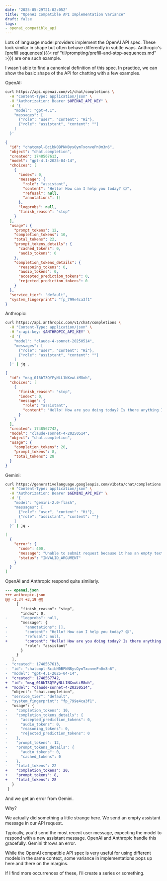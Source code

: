 ```yaml
---
date: "2025-05-29T21:02:05Z"
title: "OpenAI Compatible API Implementation Variance"
draft: false
tags:
- openai_compatible_api
---
```


Lots of language model providers implement the OpenAI API spec.
These look similar in shape but often behave differently in subtle ways.
Anthropic's [prefill sequences]({{< ref "til/prompting/prefill-and-stop-sequences.md" >}}) are one such example.

I wasn't able to find a canonical definition of this spec.
In practice, we can show the basic shape of the API for chatting with a few examples.

OpenAI:

```sh
curl https://api.openai.com/v1/chat/completions \
  -H "Content-Type: application/json" \
  -H "Authorization: Bearer $OPENAI_API_KEY" \
  -d '{
    "model": "gpt-4.1",
    "messages": [
      {"role": "user", "content": "Hi"},
      {"role": "assistant", "content": ""}
    ]
  }'
```

```json
{
  "id": "chatcmpl-BcibN0BPNN8ysOymTxonvePn0m3n6",
  "object": "chat.completion",
  "created": 1748567613,
  "model": "gpt-4.1-2025-04-14",
  "choices": [
    {
      "index": 0,
      "message": {
        "role": "assistant",
        "content": "Hello! How can I help you today? 😊",
        "refusal": null,
        "annotations": []
      },
      "logprobs": null,
      "finish_reason": "stop"
    }
  ],
  "usage": {
    "prompt_tokens": 12,
    "completion_tokens": 10,
    "total_tokens": 22,
    "prompt_tokens_details": {
      "cached_tokens": 0,
      "audio_tokens": 0
    },
    "completion_tokens_details": {
      "reasoning_tokens": 0,
      "audio_tokens": 0,
      "accepted_prediction_tokens": 0,
      "rejected_prediction_tokens": 0
    }
  },
  "service_tier": "default",
  "system_fingerprint": "fp_799e4ca3f1"
}
```

Anthropic:

```sh
curl https://api.anthropic.com/v1/chat/completions \
  -H "Content-Type: application/json" \
  -H "x-api-key: $ANTHROPIC_API_KEY" \
  -d '{
    "model": "claude-4-sonnet-20250514",
    "messages": [
      {"role": "user", "content": "Hi"},
      {"role": "assistant", "content": ""}
    ]
  }' | jq .
```

```json
{
  "id": "msg_016bT3QYFyNLL1NXvwLiM8oh",
  "choices": [
    {
      "finish_reason": "stop",
      "index": 0,
      "message": {
        "role": "assistant",
        "content": "Hello! How are you doing today? Is there anything I can help you with?"
      }
    }
  ],
  "created": 1748567742,
  "model": "claude-sonnet-4-20250514",
  "object": "chat.completion",
  "usage": {
    "completion_tokens": 20,
    "prompt_tokens": 8,
    "total_tokens": 28
  }
}
```

Gemini:

```sh
curl https://generativelanguage.googleapis.com/v1beta/chat/completions \
  -H "Content-Type: application/json" \
  -H "Authorization: Bearer $GEMINI_API_KEY" \
  -d '{
    "model": "gemini-2.0-flash",
    "messages": [
      {"role": "user", "content": "Hi"},
      {"role": "assistant", "content": ""}
    ]
  }' | jq .
```

```json
[
  {
    "error": {
      "code": 400,
      "message": "Unable to submit request because it has an empty text parameter. Add a value to the parameter and try again. Learn more: https://cloud.google.com/vertex-ai/generative-ai/docs/model-reference/gemini",
      "status": "INVALID_ARGUMENT"
    }
  }
]
```

OpenAI and Anthropic respond quite similarly.

```diff
--- openai.json
+++ anthropic.json
@@ -3,34 +3,19 @@
     {
       "finish_reason": "stop",
       "index": 0,
-      "logprobs": null,
       "message": {
-        "annotations": [],
-        "content": "Hello! How can I help you today? 😊",
-        "refusal": null,
+        "content": "Hello! How are you doing today? Is there anything I can help you with?",
         "role": "assistant"
       }
     }
   ],
-  "created": 1748567613,
-  "id": "chatcmpl-BcibN0BPNN8ysOymTxonvePn0m3n6",
-  "model": "gpt-4.1-2025-04-14",
+  "created": 1748567742,
+  "id": "msg_016bT3QYFyNLL1NXvwLiM8oh",
+  "model": "claude-sonnet-4-20250514",
   "object": "chat.completion",
-  "service_tier": "default",
-  "system_fingerprint": "fp_799e4ca3f1",
   "usage": {
-    "completion_tokens": 10,
-    "completion_tokens_details": {
-      "accepted_prediction_tokens": 0,
-      "audio_tokens": 0,
-      "reasoning_tokens": 0,
-      "rejected_prediction_tokens": 0
-    },
-    "prompt_tokens": 12,
-    "prompt_tokens_details": {
-      "audio_tokens": 0,
-      "cached_tokens": 0
-    },
-    "total_tokens": 22
+    "completion_tokens": 20,
+    "prompt_tokens": 8,
+    "total_tokens": 28
   }
 }
```

And we get an error from Gemini.

Why?

We actually did something a little strange here.
We send an empty assistant message in our API request.

Typically, you'd send the most recent user message, expecting the model to respond with a new assistant message.
OpenAI and Anthropic handle this gracefully.
Gemini throws an error.

While the OpenAI compatible API spec is very useful for using different models in the same context, some variance in implementations pops up here and there on the margins.

If I find more occurrences of these, I'll create a series or something.

